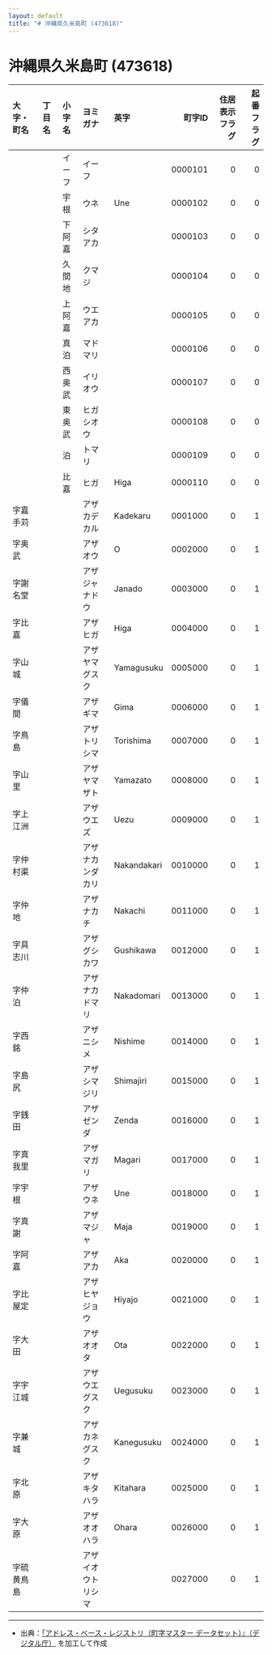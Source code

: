 ```yaml
---
layout: default
title: "# 沖縄県久米島町 (473618)"
---
```


# 沖縄県久米島町 (473618)

| 大字・町名 | 丁目名 | 小字名 | ヨミガナ | 英字 | 町字ID | 住居表示フラグ | 起番フラグ |
|:--------|:------|:------|:-----------------|:---------------------|--------:|----------:|--------:|
|  |  | イーフ | イーフ |  | 0000101 | 0 | 0 |
|  |  | 宇根 | ウネ | Une | 0000102 | 0 | 0 |
|  |  | 下阿嘉 | シタアカ |  | 0000103 | 0 | 0 |
|  |  | 久間地 | クマジ |  | 0000104 | 0 | 0 |
|  |  | 上阿嘉 | ウエアカ |  | 0000105 | 0 | 0 |
|  |  | 真泊 | マドマリ |  | 0000106 | 0 | 0 |
|  |  | 西奥武 | イリオウ |  | 0000107 | 0 | 0 |
|  |  | 東奥武 | ヒガシオウ |  | 0000108 | 0 | 0 |
|  |  | 泊 | トマリ |  | 0000109 | 0 | 0 |
|  |  | 比嘉 | ヒガ | Higa | 0000110 | 0 | 0 |
| 字嘉手苅 |  |  | アザカデカル | Kadekaru | 0001000 | 0 | 1 |
| 字奥武 |  |  | アザオウ | O | 0002000 | 0 | 1 |
| 字謝名堂 |  |  | アザジャナドウ | Janado | 0003000 | 0 | 1 |
| 字比嘉 |  |  | アザヒガ | Higa | 0004000 | 0 | 1 |
| 字山城 |  |  | アザヤマグスク | Yamagusuku | 0005000 | 0 | 1 |
| 字儀間 |  |  | アザギマ | Gima | 0006000 | 0 | 1 |
| 字鳥島 |  |  | アザトリシマ | Torishima | 0007000 | 0 | 1 |
| 字山里 |  |  | アザヤマザト | Yamazato | 0008000 | 0 | 1 |
| 字上江洲 |  |  | アザウエズ | Uezu | 0009000 | 0 | 1 |
| 字仲村渠 |  |  | アザナカンダカリ | Nakandakari | 0010000 | 0 | 1 |
| 字仲地 |  |  | アザナカチ | Nakachi | 0011000 | 0 | 1 |
| 字具志川 |  |  | アザグシカワ | Gushikawa | 0012000 | 0 | 1 |
| 字仲泊 |  |  | アザナカドマリ | Nakadomari | 0013000 | 0 | 1 |
| 字西銘 |  |  | アザニシメ | Nishime | 0014000 | 0 | 1 |
| 字島尻 |  |  | アザシマジリ | Shimajiri | 0015000 | 0 | 1 |
| 字銭田 |  |  | アザゼンダ | Zenda | 0016000 | 0 | 1 |
| 字真我里 |  |  | アザマガリ | Magari | 0017000 | 0 | 1 |
| 字宇根 |  |  | アザウネ | Une | 0018000 | 0 | 1 |
| 字真謝 |  |  | アザマジャ | Maja | 0019000 | 0 | 1 |
| 字阿嘉 |  |  | アザアカ | Aka | 0020000 | 0 | 1 |
| 字比屋定 |  |  | アザヒヤジョウ | Hiyajo | 0021000 | 0 | 1 |
| 字大田 |  |  | アザオオタ | Ota | 0022000 | 0 | 1 |
| 字宇江城 |  |  | アザウエグスク | Uegusuku | 0023000 | 0 | 1 |
| 字兼城 |  |  | アザカネグスク | Kanegusuku | 0024000 | 0 | 1 |
| 字北原 |  |  | アザキタハラ | Kitahara | 0025000 | 0 | 1 |
| 字大原 |  |  | アザオオハラ | Ohara | 0026000 | 0 | 1 |
| 字硫黄鳥島 |  |  | アザイオウトリシマ |  | 0027000 | 0 | 1 |

---

- 出典：[「アドレス・ベース・レジストリ（町字マスター データセット）』（デジタル庁）](https://www.digital.go.jp/policies/base_registry_address/) を加工して作成